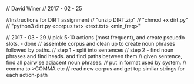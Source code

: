 // David Winer
// 2017 - 02 - 25

//Instructions for DIRT assignment
// "unzip DIRT.zip"
// "chmod +x dirt.py"
// "python3 dirt.py <corpus.txt> <text.txt> <min_freq>"

// 2017 - 03 - 29
// pick 5-10 actions (most frequent), and create pseuedo slots. - done
// assemble corpus and clean up to create noun phrases followed by paths.
    // step 1 - split into sentences
    // step 2 - find noun phrases and find heads. and find paths between them
        // given sentence, find all pairwise adjacent noun phrases.
        // put in format used by system.
        // comma to >COMMA etc
// read new corpus and get top similar strings for each action-path